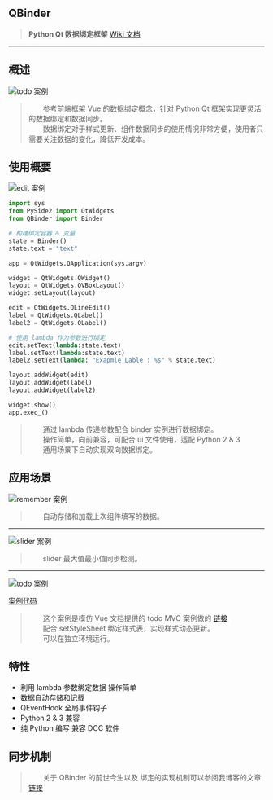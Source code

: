 
## QBinder

> **Python Qt 数据绑定框架** [Wiki 文档](https://wiki.l0v0.com/Python/QBinder/)

---

## 概述


![todo 案例](https://cdn.jsdelivr.net/gh/FXTD-ODYSSEY/CG_wiki@gh-pages/Python/QBinder/_img/01_example.gif)

> &emsp;&emsp;参考前端框架 Vue 的数据绑定概念，针对 Python Qt 框架实现更灵活的数据绑定和数据同步。     
> &emsp;&emsp;数据绑定对于样式更新、组件数据同步的使用情况非常方便，使用者只需要关注数据的变化，降低开发成本。    

## 使用概要

![edit 案例](https://cdn.jsdelivr.net/gh/FXTD-ODYSSEY/CG_wiki@gh-pages/Python/QBinder/_img/02_edit.gif)

```py
import sys
from PySide2 import QtWidgets
from QBinder import Binder

# 构建绑定容器 & 变量
state = Binder()
state.text = "text"

app = QtWidgets.QApplication(sys.argv)

widget = QtWidgets.QWidget()
layout = QtWidgets.QVBoxLayout()
widget.setLayout(layout)

edit = QtWidgets.QLineEdit()
label = QtWidgets.QLabel()
label2 = QtWidgets.QLabel()

# 使用 lambda 作为参数进行绑定
edit.setText(lambda:state.text)
label.setText(lambda:state.text)
label2.setText(lambda: "Exapmle Lable : %s" % state.text)

layout.addWidget(edit)
layout.addWidget(label)
layout.addWidget(label2)

widget.show()
app.exec_()
```

> &emsp;&emsp;通过 lambda 传递参数配合 binder 实例进行数据绑定。   
> &emsp;&emsp;操作简单，向前兼容，可配合 ui 文件使用，适配 Python 2 & 3    
> &emsp;&emsp;通用场景下自动实现双向数据绑定。    


## 应用场景

![remember 案例](https://cdn.jsdelivr.net/gh/FXTD-ODYSSEY/CG_wiki@gh-pages/Python/QBinder/_img/03_remember.gif)

> &emsp;&emsp;自动存储和加载上次组件填写的数据。    
 
---

![slider 案例](https://cdn.jsdelivr.net/gh/FXTD-ODYSSEY/CG_wiki@gh-pages/Python/QBinder/_img/04_slider.gif)

> &emsp;&emsp;slider 最大值最小值同步检测。    

---

![todo 案例](https://cdn.jsdelivr.net/gh/FXTD-ODYSSEY/CG_wiki@gh-pages/Python/QBinder/_img/05_todo.gif)

[案例代码](https://github.com/FXTD-ODYSSEY/QBinder/blob/master/example/todo_app/todo.py)

> &emsp;&emsp;这个案例是模仿 Vue 文档提供的 todo MVC 案例做的 [链接](https://vuejs.org/v2/examples/todomvc.html)     
> &emsp;&emsp;配合 setStyleSheet 绑定样式表，实现样式动态更新。     
> &emsp;&emsp;可以在独立环境运行。     

## 特性

+ 利用 lambda 参数绑定数据 操作简单
+ 数据自动存储和记载
+ QEventHook 全局事件钩子
+ Python 2 & 3 兼容
+ 纯 Python 编写 兼容 DCC 软件

## 同步机制

> &emsp;&emsp;关于 QBinder 的前世今生以及 绑定的实现机制可以参阅我博客的文章 [链接](https://blog.l0v0.com/posts/301b3c35.html)


